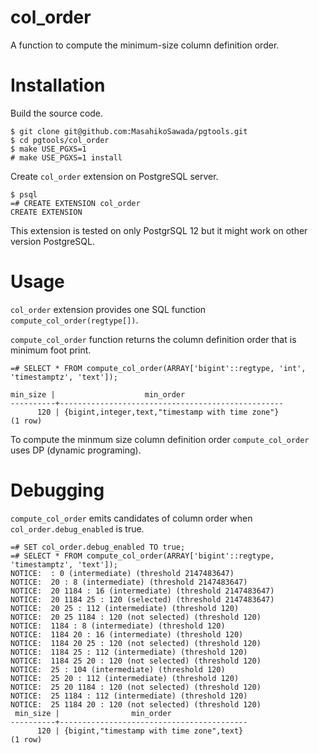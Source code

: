 # col_order

A function to compute the minimum-size column definition order.

# Installation

Build the source code.

```
$ git clone git@github.com:MasahikoSawada/pgtools.git
$ cd pgtools/col_order
$ make USE_PGXS=1
# make USE_PGXS=1 install
```

Create `col_order` extension on PostgreSQL server.

```
$ psql
=# CREATE EXTENSION col_order
CREATE EXTENSION
```

This extension is tested on only PostgrSQL 12 but it might work on other version PostgreSQL.

# Usage

`col_order` extension provides one SQL function `compute_col_order(regtype[])`.

`compute_col_order` function returns the column definition order that is minimum foot print.

```
=# SELECT * FROM compute_col_order(ARRAY['bigint'::regtype, 'int', 'timestamptz', 'text']);

min_size |                    min_order
----------+--------------------------------------------------
      120 | {bigint,integer,text,"timestamp with time zone"}
(1 row)
```

To compute the minmum size column definition order `compute_col_order` uses DP (dynamic programing).

# Debugging

`compute_col_order` emits candidates of column order when `col_order.debug_enabled` is true.

```
=# SET col_order.debug_enabled TO true;
=# SELECT * FROM compute_col_order(ARRAY['bigint'::regtype, 'timestamptz', 'text']);
NOTICE:  : 0 (intermediate) (threshold 2147483647)
NOTICE:  20 : 8 (intermediate) (threshold 2147483647)
NOTICE:  20 1184 : 16 (intermediate) (threshold 2147483647)
NOTICE:  20 1184 25 : 120 (selected) (threshold 2147483647)
NOTICE:  20 25 : 112 (intermediate) (threshold 120)
NOTICE:  20 25 1184 : 120 (not selected) (threshold 120)
NOTICE:  1184 : 8 (intermediate) (threshold 120)
NOTICE:  1184 20 : 16 (intermediate) (threshold 120)
NOTICE:  1184 20 25 : 120 (not selected) (threshold 120)
NOTICE:  1184 25 : 112 (intermediate) (threshold 120)
NOTICE:  1184 25 20 : 120 (not selected) (threshold 120)
NOTICE:  25 : 104 (intermediate) (threshold 120)
NOTICE:  25 20 : 112 (intermediate) (threshold 120)
NOTICE:  25 20 1184 : 120 (not selected) (threshold 120)
NOTICE:  25 1184 : 112 (intermediate) (threshold 120)
NOTICE:  25 1184 20 : 120 (not selected) (threshold 120)
 min_size |                min_order
----------+------------------------------------------
      120 | {bigint,"timestamp with time zone",text}
(1 row)
```

